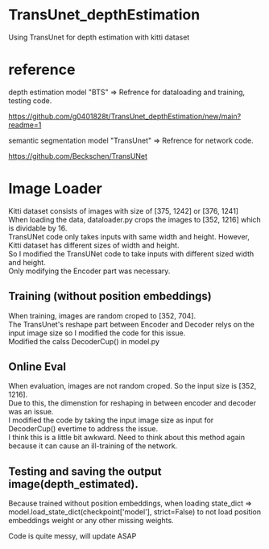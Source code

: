 # TransUnet_depthEstimation
Using TransUnet for depth estimation with kitti dataset

# reference
depth estimation model "BTS" => Refrence for dataloading and training, testing code.

https://github.com/g0401828t/TransUnet_depthEstimation/new/main?readme=1

semantic segmentation model "TransUnet" => Refrence for network code.

https://github.com/Beckschen/TransUNet

# Image Loader
Kitti dataset consists of images with size of [375, 1242] or [376, 1241]  
When loading the data, dataloader.py crops the images to [352, 1216] which is dividable by 16.  
TransUNet code only takes inputs with same width and height. However, Kitti dataset has different sizes of width and height.  
So I modified the TransUNet code to take inputs with different sized width and height.  
Only modifying the Encoder part was necessary.  
## Training (without position embeddings)
When training, images are random croped to [352, 704].  
The TransUnet's reshape part between Encoder and Decoder relys on the input image size so I modified the code for this issue.  
Modified the calss DecoderCup() in model.py
## Online Eval
When evaluation, images are not random croped. So the input size is [352, 1216].  
Due to this, the dimenstion for reshaping in between encoder and decoder was an issue.  
I modified the code by taking the input image size as input for DecoderCup() evertime to address the issue.  
I think this is a little bit awkward. Need to think about this method again because it can cause an ill-training of the network.
## Testing and saving the output image(depth_estimated).
Because trained without position embeddings,
when loading state_dict => model.load_state_dict(checkpoint['model'], strict=False)
to not load position embeddings weight or any other missing weights.

Code is quite messy, will update ASAP
